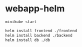 # webapp-helm

```bash
minikube start

helm install frontend ./frontend
helm install backend ./backend
helm install db ./db
```
